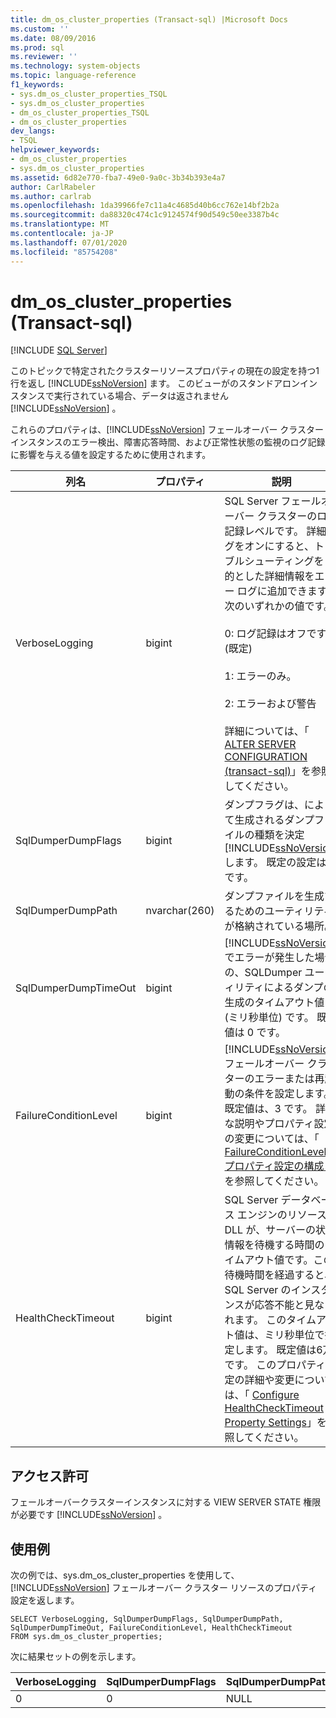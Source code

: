 ```yaml
---
title: dm_os_cluster_properties (Transact-sql) |Microsoft Docs
ms.custom: ''
ms.date: 08/09/2016
ms.prod: sql
ms.reviewer: ''
ms.technology: system-objects
ms.topic: language-reference
f1_keywords:
- sys.dm_os_cluster_properties_TSQL
- sys.dm_os_cluster_properties
- dm_os_cluster_properties_TSQL
- dm_os_cluster_properties
dev_langs:
- TSQL
helpviewer_keywords:
- dm_os_cluster_properties
- sys.dm_os_cluster_properties
ms.assetid: 6d82e770-fba7-49e0-9a0c-3b34b393e4a7
author: CarlRabeler
ms.author: carlrab
ms.openlocfilehash: 1da39966fe7c11a4c4685d40b6cc762e14bf2b2a
ms.sourcegitcommit: da88320c474c1c9124574f90d549c50ee3387b4c
ms.translationtype: MT
ms.contentlocale: ja-JP
ms.lasthandoff: 07/01/2020
ms.locfileid: "85754208"
---
```

# <a name="sysdm_os_cluster_properties-transact-sql"></a>dm_os_cluster_properties (Transact-sql)
[!INCLUDE [SQL Server](../../includes/applies-to-version/sqlserver.md)]

  このトピックで特定されたクラスターリソースプロパティの現在の設定を持つ1行を返し [!INCLUDE[ssNoVersion](../../includes/ssnoversion-md.md)] ます。 このビューがのスタンドアロンインスタンスで実行されている場合、データは返されません [!INCLUDE[ssNoVersion](../../includes/ssnoversion-md.md)] 。  
  
 これらのプロパティは、[!INCLUDE[ssNoVersion](../../includes/ssnoversion-md.md)] フェールオーバー クラスター インスタンスのエラー検出、障害応答時間、および正常性状態の監視のログ記録に影響を与える値を設定するために使用されます。  
  

|列名|プロパティ|説明|  
|-----------------|--------------|-----------------|  
|VerboseLogging|bigint|SQL Server フェールオーバー クラスターのログ記録レベルです。 詳細ログをオンにすると、トラブルシューティングを目的とした詳細情報をエラー ログに追加できます。 次のいずれかの値です。<br /><br /> 0: ログ記録はオフです (既定)<br /><br /> 1: エラーのみ。<br /><br /> 2: エラーおよび警告<br /><br /> 詳細については、「 [ALTER SERVER CONFIGURATION &#40;transact-sql&#41;](../../t-sql/statements/alter-server-configuration-transact-sql.md)」を参照してください。|  
|SqlDumperDumpFlags|bigint|ダンプフラグは、によって生成されるダンプファイルの種類を決定 [!INCLUDE[ssNoVersion](../../includes/ssnoversion-md.md)] します。 既定の設定は 0 です。|  
|SqlDumperDumpPath|nvarchar(260)|ダンプファイルを生成するためのユーティリティが格納されている場所。|  
|SqlDumperDumpTimeOut|bigint|[!INCLUDE[ssNoVersion](../../includes/ssnoversion-md.md)] でエラーが発生した場合の、SQLDumper ユーティリティによるダンプの生成のタイムアウト値 (ミリ秒単位) です。 既定値は 0 です。|  
|FailureConditionLevel|bigint|[!INCLUDE[ssNoVersion](../../includes/ssnoversion-md.md)] フェールオーバー クラスターのエラーまたは再起動の条件を設定します。 既定値は、3 です。 詳細な説明やプロパティ設定の変更については、「 [FailureConditionLevel プロパティ設定の構成](../../sql-server/failover-clusters/windows/configure-failureconditionlevel-property-settings.md)」を参照してください。|  
|HealthCheckTimeout|bigint|SQL Server データベース エンジンのリソース DLL が、サーバーの状態情報を待機する時間のタイムアウト値です。この待機時間を経過すると、SQL Server のインスタンスが応答不能と見なされます。 このタイムアウト値は、ミリ秒単位で指定します。 既定値は6万です。 このプロパティ設定の詳細や変更については、「 [Configure HealthCheckTimeout Property Settings](../../sql-server/failover-clusters/windows/configure-healthchecktimeout-property-settings.md)」を参照してください。|  
  
## <a name="permissions"></a>アクセス許可  
 フェールオーバークラスターインスタンスに対する VIEW SERVER STATE 権限が必要です [!INCLUDE[ssNoVersion](../../includes/ssnoversion-md.md)] 。  
  
## <a name="examples"></a>使用例  
 次の例では、sys.dm_os_cluster_properties を使用して、[!INCLUDE[ssNoVersion](../../includes/ssnoversion-md.md)] フェールオーバー クラスター リソースのプロパティ設定を返します。  
  
```  
SELECT VerboseLogging, SqlDumperDumpFlags, SqlDumperDumpPath, SqlDumperDumpTimeOut, FailureConditionLevel, HealthCheckTimeout  
FROM sys.dm_os_cluster_properties;  
```  
  
 次に結果セットの例を示します。  
  
|VerboseLogging|SqlDumperDumpFlags|SqlDumperDumpPath|SqlDumperDumpTimeOut|FailureConditionLevel|HealthCheckTimeout|  
|--------------------|------------------------|-----------------------|--------------------------|---------------------------|------------------------|  
|0|0|NULL|0|3|60000|  
  
  
